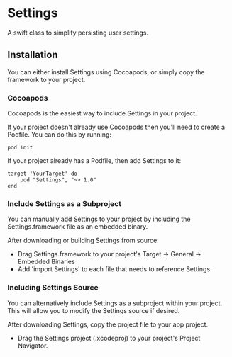 # Settings
A swift class to simplify persisting user settings.

## Installation
You can either install Settings using Cocoapods, or simply copy the framework to your project.

### Cocoapods
Cocoapods is the easiest way to include Settings in your project. 

If your project doesn't already use Cocoapods then you'll need to create a Podfile. You can do this by running:

```
pod init
```

If your project already has a Podfile, then add Settings to it:

```
target 'YourTarget' do
    pod "Settings", "~> 1.0"
end
```

### Include Settings as a Subproject
You can manually add Settings to your project by 
including the Settings.framework file as an embedded binary.

After downloading or building Settings from source:

* Drag Settings.framework to your project's Target -> General -> Embedded Binaries
* Add 'import Settings' to each file that needs to reference Settings.

### Including Settings Source
You can alternatively include Settings as a subproject within your project. This will allow you to modify the Settings source if desired. 

After downloading Settings, copy the project file to your app project.

* Drag the Settings project (.xcodeproj) to your project's Project Navigator.

